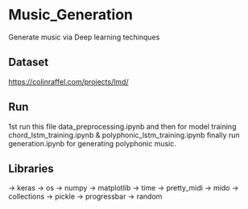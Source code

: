 # Music_Generation
Generate music via Deep learning techinques 

## Dataset 
https://colinraffel.com/projects/lmd/

## Run 
1st run this file  data_preprocessing.ipynb and then for model training chord_lstm_training.ipynb & polyphonic_lstm_training.ipynb finally run generation.ipynb for generating polyphonic music.

## Libraries
-> keras
-> os
-> numpy
-> matplotlib
-> time
-> pretty_midi
-> mido
-> collections
-> pickle
-> progressbar
-> random
